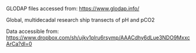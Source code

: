 GLODAP files accessed from:  https://www.glodap.info/

Global, multidecadal research ship transects of pH and pCO2

Data accessible from: https://www.dropbox.com/sh/ujkv1plru6rsymp/AAACdhy6dLue3NDO9MxxcArCa?dl=0
